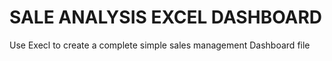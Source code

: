 # SALE ANALYSIS EXCEL DASHBOARD 
Use Execl to create a complete simple sales management Dashboard file
